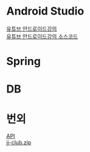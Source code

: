# Android Studio
[유튜브 안드로이드강의](https://www.youtube.com/watch?v=UNKlX9J6m-A&list=PLC51MBz7PMyyyR2l4gGBMFMMUfYmBkZxm)  
[유튜브 안드로이드강의 소스코드](https://duckssi.tistory.com/12)
# Spring
# DB
# 번외
[API](https://thorn-heather-9d6.notion.site/API-07eaec24871c4a188be761a6e12e8a79)   
[jj-club.zip](https://github.com/dongsu0717/JJClub/files/11411527/jj-club.zip)
